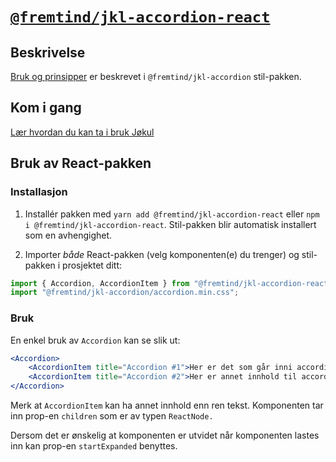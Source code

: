 # [`@fremtind/jkl-accordion-react`](https://fremtind.github.io/jokul/accordion-react/documentation/accordion/)

## Beskrivelse

[Bruk og prinsipper](https://fremtind.github.io/jokul/accordion-react/documentation/accordion/) er beskrevet i `@fremtind/jkl-accordion` stil-pakken.

## Kom i gang

[Lær hvordan du kan ta i bruk Jøkul](https://fremtind.github.io/jokul/developer/getting-started/)

## Bruk av React-pakken

### Installasjon

1. Installér pakken med `yarn add @fremtind/jkl-accordion-react` eller `npm i @fremtind/jkl-accordion-react`. Stil-pakken blir automatisk installert som en avhengighet.

2. Importer _både_ React-pakken (velg komponenten(e) du trenger) og stil-pakken i prosjektet ditt:

```js
import { Accordion, AccordionItem } from "@fremtind/jkl-accordion-react";
import "@fremtind/jkl-accordion/accordion.min.css";
```

### Bruk

En enkel bruk av `Accordion` kan se slik ut:

```jsx
<Accordion>
    <AccordionItem title="Accordion #1">Her er det som går inni accordion. Det kan være så mangt.</AccordionItem>
    <AccordionItem title="Accordion #2">Her er annet innhold til accordion.</AccordionItem>
</Accordion>
```

Merk at `AccordionItem` kan ha annet innhold enn ren tekst. Komponenten tar inn prop-en `children` som er av typen `ReactNode.`

Dersom det er ønskelig at komponenten er utvidet når komponenten lastes inn kan prop-en `startExpanded` benyttes.
